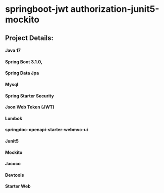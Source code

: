 # springboot-jwt authorization-junit5-mockito## Project Details:#### Java 17#### Spring Boot 3.1.0,#### Spring Data Jpa#### Mysql#### Spring Starter Security#### Json Web Token (JWT)#### Lombok#### springdoc-openapi-starter-webmvc-ui#### Junit5#### Mockito#### Jacoco#### Devtools#### Starter Web